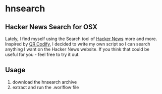 hnsearch
========

Hacker News Search for OSX 
--------------------------

Lately, I find myself using the Search tool of [Hacker News](http://news.ycombinator.com) more and more. Inspired by [QR Codify](http://zacharyvoase.com/2013/03/06/qr-codify/), I decided to write my own script so I can search anything I want on the Hacker News website. If you think that could be useful for you - feel free to try it out. 

Usage
-----
1. download the hnsearch archive
2. extract and run the .worlflow file